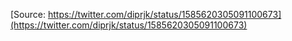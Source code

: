 [Source: https://twitter.com/diprjk/status/1585620305091100673](https://twitter.com/diprjk/status/1585620305091100673)